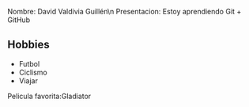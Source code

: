 Nombre: David Valdivia Guillén\n Presentacion: Estoy aprendiendo Git + GitHub
## Hobbies

- Futbol
- Ciclismo
- Viajar

Pelicula favorita:Gladiator